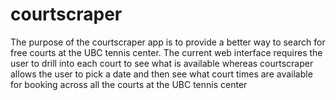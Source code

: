 # courtscraper

The purpose of the courtscraper app is to provide a better way to search for free courts at the UBC tennis center.  The current web interface requires the user to drill into each court to see what is available whereas courtscraper allows the user to pick a date and then see what court times are available for booking across all the courts at the UBC tennis center
